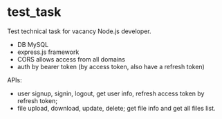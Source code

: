 # test_task
Test technical task for vacancy Node.js developer.

- DB MySQL
- express.js framework
- CORS allows access from all domains
- auth by bearer token (by access token, also have a refresh token)

APIs:
- user signup, signin, logout, get user info, refresh access token by refresh token;
- file upload, download, update, delete; get file info and get all files list.

